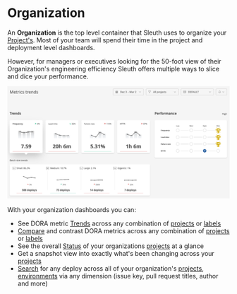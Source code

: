 # Organization

An **Organization** is the top level container that Sleuth uses to organize your [Project's](../projects/). Most of your team will spend their time in the project and deployment level dashboards.

However, for managers or executives looking for the 50-foot view of their Organization's engineering efficiency Sleuth offers multiple ways to slice and dice your performance. &#x20;

![Organization Trends](<../../.gitbook/assets/Trends - Sleuth 2022-03-02 16-39-40 (1).png>)

With your organization dashboards you can:

* See DORA metric [Trends](trends.md) across any combination of [projects](../projects/) or [labels](labels.md)
* [Compare](compare.md) and contrast DORA metrics across any combination of [projects](../projects/) or [labels](labels.md)
* See the overall [Status](status.md) of your organizations [projects](../projects/) at a glance
* Get a snapshot view into exactly what's been changing across your [projects](../projects/)
* [Search](search.md) for any deploy across all of your organization's [projects](../projects/), [environments](../environment-support.md) via any dimension (issue key, pull request titles, author and more)

